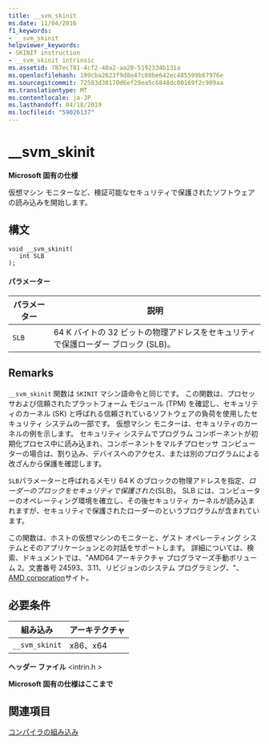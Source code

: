 ```yaml
---
title: __svm_skinit
ms.date: 11/04/2016
f1_keywords:
- __svm_skinit
helpviewer_keywords:
- SKINIT instruction
- __svm_skinit intrinsic
ms.assetid: 787ec781-4cf2-40a2-aa20-5192334b131a
ms.openlocfilehash: 199cba2623f9d8e47c08be642ec485599b87976e
ms.sourcegitcommit: 72583d30170d6ef29ea5c6848dc00169f2c909aa
ms.translationtype: MT
ms.contentlocale: ja-JP
ms.lasthandoff: 04/18/2019
ms.locfileid: "59026137"
---
```

# <a name="svmskinit"></a>__svm_skinit

**Microsoft 固有の仕様**

仮想マシン モニターなど、検証可能なセキュリティで保護されたソフトウェアの読み込みを開始します。

## <a name="syntax"></a>構文

```
void __svm_skinit(
   int SLB
);
```

#### <a name="parameters"></a>パラメーター

|パラメーター|説明|
|---------------|-----------------|
|`SLB`|64 K バイトの 32 ビットの物理アドレスをセキュリティで保護ローダー ブロック (SLB)。|

## <a name="remarks"></a>Remarks

`__svm_skinit` 関数は `SKINIT` マシン語命令と同じです。 この関数は、プロセッサおよび信頼されたプラットフォーム モジュール (TPM) を確認し、セキュリティのカーネル (SK) と呼ばれる信頼されているソフトウェアの負荷を使用したセキュリティ システムの一部です。 仮想マシン モニターは、セキュリティのカーネルの例を示します。 セキュリティ システムでプログラム コンポーネントが初期化プロセス中に読み込まれ、コンポーネントをマルチプロセッサ コンピューターの場合は、割り込み、デバイスへのアクセス、または別のプログラムによる改ざんから保護を確認します。

`SLB`パラメーターと呼ばれるメモリ 64 K のブロックの物理アドレスを指定、*ローダーのブロックをセキュリティで保護された*(SLB)。 SLB には、コンピューターのオペレーティング環境を確立し、その後セキュリティ カーネルが読み込まれますが、セキュリティで保護されたローダーのというプログラムが含まれています。

この関数は、ホストの仮想マシンのモニターと、ゲスト オペレーティング システムとそのアプリケーションとの対話をサポートします。 詳細については、検索、ドキュメントでは、"AMD64 アーキテクチャ プログラマーズ手動ボリューム 2。文書番号 24593、3.11、リビジョンのシステム プログラミング、"、 [AMD corporation](https://developer.amd.com/resources/developer-guides-manuals/)サイト。

## <a name="requirements"></a>必要条件

|組み込み|アーキテクチャ|
|---------------|------------------|
|`__svm_skinit`|x86、x64|

**ヘッダー ファイル** \<intrin.h >

**Microsoft 固有の仕様はここまで**

## <a name="see-also"></a>関連項目

[コンパイラの組み込み](../intrinsics/compiler-intrinsics.md)